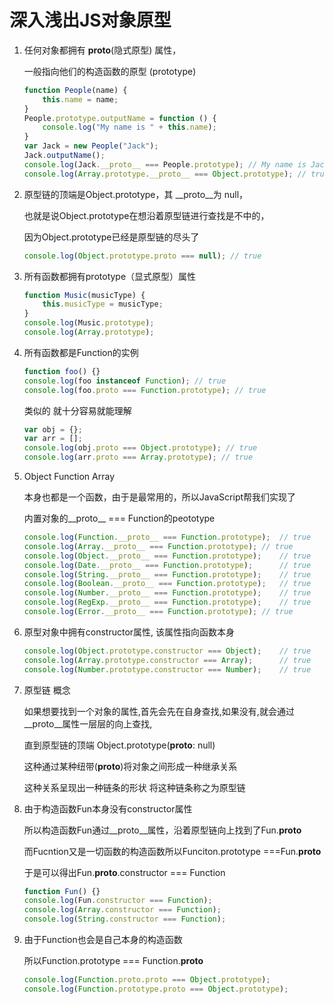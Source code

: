 # 深入浅出JS对象原型

1. 任何对象都拥有 __proto__(隐式原型) 属性，

   一般指向他们的构造函数的原型 (prototype) 

   ```javascript
   function People(name) {
       this.name = name;
   }
   People.prototype.outputName = function () {
       console.log("My name is " + this.name);
   }
   var Jack = new People("Jack");
   Jack.outputName();
   console.log(Jack.__proto__ === People.prototype); // My name is Jack
   console.log(Array.prototype.__proto__ === Object.prototype); // true
   ```

2. 原型链的顶端是Object.prototype，其 __proto__为 null，

   也就是说Object.prototype在想沿着原型链进行查找是不中的，

   因为Object.prototype已经是原型链的尽头了

   ```javascript
   console.log(Object.prototype.proto === null); // true
   ```

3. 所有函数都拥有prototype（显式原型）属性

   ```javascript
   function Music(musicType) {
       this.musicType = musicType;
   }
   console.log(Music.prototype);
   console.log(Array.prototype);
   ```

4. 所有函数都是Function的实例

   ```javascript
   function foo() {}
   console.log(foo instanceof Function); // true
   console.log(foo.proto === Function.prototype); // true
   ```

   类似的 就十分容易就能理解

   ```javascript
   var obj = {};
   var arr = [];
   console.log(obj.proto === Object.prototype); // true
   console.log(arr.proto === Array.prototype); // true
   ```

5. Object Function Array

   本身也都是一个函数，由于是最常用的，所以JavaScript帮我们实现了

   内置对象的__proto__ === Function的peototype

   ```javascript
   console.log(Function.__proto__ === Function.prototype);	// true
   console.log(Array.__proto__ === Function.prototype);	// true
   console.log(Object.__proto__ === Function.prototype);	// true
   console.log(Date.__proto__ === Function.prototype);		// true
   console.log(String.__proto__ === Function.prototype);	// true
   console.log(Boolean.__proto__ === Function.prototype);	// true
   console.log(Number.__proto__ === Function.prototype);	// true
   console.log(RegExp.__proto__ === Function.prototype);	// true
   console.log(Error.__proto__ === Function.prototype);	// true
   ```

6. 原型对象中拥有constructor属性, 该属性指向函数本身

   ```javascript
   console.log(Object.prototype.constructor === Object);	// true
   console.log(Array.prototype.constructor === Array);		// true
   console.log(Number.prototype.constructor === Number);	// true
   ```

7. 原型链 概念

   如果想要找到一个对象的属性,首先会先在自身查找,如果没有,就会通过__proto__属性一层层的向上查找,

   直到原型链的顶端 Object.prototype(__proto__: null)

   这种通过某种纽带(__proto__)将对象之间形成一种继承关系 

   这种关系呈现出一种链条的形状 将这种链条称之为原型链

8. 由于构造函数Fun本身没有constructor属性

   所以构造函数Fun通过__proto__属性，沿着原型链向上找到了Fun.__proto__

   而Fucntion又是一切函数的构造函数所以Funciton.prototype ===Fun.__proto__ 

   于是可以得出Fun.__proto__.constructor === Function

   ```javascript
   function Fun() {}
   console.log(Fun.constructor === Function);
   console.log(Array.constructor === Function);
   console.log(String.constructor === Function);
   ```

9. 由于Function也会是自己本身的构造函数

   所以Function.prototype === Function.__proto__

   ```javascript
   console.log(Function.proto.proto === Object.prototype);
   console.log(Function.prototype.proto === Object.prototype);
   ```

   ​